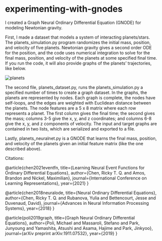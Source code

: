 # experimenting-with-gnodes
I created a Graph Neural Ordinary Differential Equation (GNODE) for modeling Newtonian gravity.

First, I made a dataset that models a system of interacting planets/stars. The planets_simulation.py program randomizes the initial mass, 
position, and velocity of five planets. Newtonian gravity gives a second order ODE for the position, and the code uses numerical integration to 
solve for the final mass, position, and velocity of the planets at some specified final time. If you run the code, it will also provide graphs of 
the planets’ trajectories, like below.

![planets](https://user-images.githubusercontent.com/86622061/129949417-71ca94bd-70f9-465a-9991-19c83b909654.png)

The second file, planets_dataset.py, runs the planets_simulation.py a specified number of times to create a graph dataset. In the graphs, the planets 
are represented by nodes. Each graph is complete, the nodes have self-loops, and the edges are weighted with Euclidean distance between the planets. 
The node features are a 5 x 8 matrix where each row represents a planet. The first column gives the final time; the second gives the mass; columns 3-5
give the x, y, and z coordinates; and columns 6-8 give the x, y, and z components of velocity. The input and target graphs are contained in two lists, 
which are serialized and exported to a file.

Lastly, planets_neuralnet.py is a GNODE that learns the final mass, position, and velocity of the planets given an initial feature matrix (like the
one described above).


Citations:


@article{chen2021eventfn,
  title={Learning Neural Event Functions for Ordinary Differential Equations},
  author={Chen, Ricky T. Q. and Amos, Brandon and Nickel, Maximilian},
  journal={International Conference on Learning Representations},
  year={2021}
}


@article{chen2018neuralode,
  title={Neural Ordinary Differential Equations},
  author={Chen, Ricky T. Q. and Rubanova, Yulia and Bettencourt, Jesse and Duvenaud, David},
  journal={Advances in Neural Information Processing Systems},
  year={2018}
}


@article{poli2019graph,
  title={Graph Neural Ordinary Differential Equations},
  author={Poli, Michael and Massaroli, Stefano and Park, Junyoung and Yamashita, Atsushi and Asama, Hajime and Park, Jinkyoo},
  journal={arXiv preprint arXiv:1911.07532},
  year={2019}
}
